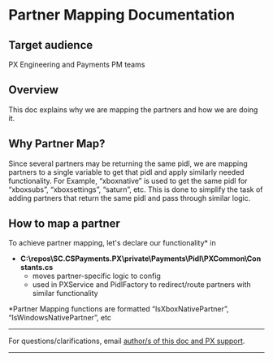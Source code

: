 # Partner Mapping Documentation

## Target audience
PX Engineering and Payments PM teams

## Overview
This doc explains why we are mapping the partners and how we are doing it.

## Why Partner Map?
Since several partners may be returning the same pidl, we are mapping partners to a single variable to get that pidl and apply similarly needed functionality.  For Example, “xboxnative” is used to get the same pidl for “xboxsubs”, “xboxsettings”, “saturn”, etc.  This is done to simplify the task of adding partners that return the same pidl and pass through similar logic.

## How to map a partner
To achieve partner mapping, let's declare our functionality* in
- **C:\repos\SC.CSPayments.PX\private\Payments\Pidl\PXCommon\Constants.cs**
	- moves partner-specific logic to config
	- used in PXService and PidlFactory to redirect/route partners with similar functionality


*Partner Mapping functions are formatted “IsXboxNativePartner”, “IsWindowsNativePartner”, etc


---
For questions/clarifications, email [author/s of this doc and PX support](mailto:v-willkencel@microsoft.com?cc=PXSupport@microsoft.com&subject=Docs%20-%20engineering/partnermapping.md).

---